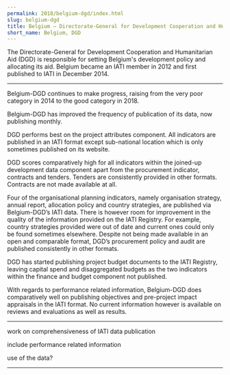 ```yaml
---
permalink: 2018/belgium-dgd/index.html
slug: belgium-dgd
title: Belgium – Directorate-General for Development Cooperation and Humanitarian Aid (DGD)
short_name: Belgium, DGD
---
```


The Directorate-General for Development Cooperation and Humanitarian Aid (DGD) is responsible for setting Belgium's development policy and allocating its aid. Belgium became an IATI member in 2012 and first published to IATI in December 2014. 

---

Belgium-DGD continues to make progress, raising from the very poor category in 2014 to the good category in 2018. 

Belgium-DGD has improved the frequency of publication of its data, now publishing monthly. 

DGD performs best on the project attributes component. All indicators are published in an IATI format except sub-national location which is only sometimes published on its website.

DGD scores comparatively high for all indicators within the joined-up development data component apart from the procurement indicator, contracts and tenders. Tenders are consistently provided in other formats. Contracts are not made available at all. 

Four of the organisational planning indicators, namely organisation strategy, annual report, allocation policy and country strategies, are published via Belgium-DGD’s IATI data. There is however room for improvement in the quality of the information provided on the IATI Registry. For example, country strategies provided were out of date and current ones could only be found sometimes elsewhere. Despite not being made available in an open and comparable format, DGD’s procurement policy and audit are published consistently in other formats.

DGD has started publishing project budget documents to the IATI Registry, leaving capital spend and disaggregated budgets as the two indicators within the finance and budget component not published. 

With regards to performance related information, Belgium-DGD does comparatively well on publishing objectives and pre-project impact appraisals in the IATI format. No current information however is available on reviews and evaluations as well as results.


---

work on comprehensiveness of IATI data publication

include performance related information

use of the data?

---
